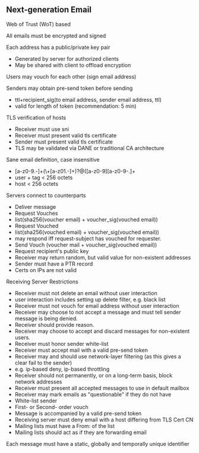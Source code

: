Next-generation Email
---------------------

Web of Trust (WoT) based

All emails must be encrypted and signed

Each address has a public/private key pair
* Generated by server for authorized clients
* May be shared with client to offload encryption

Users may vouch for each other (sign email address)

Senders may obtain pre-send token before sending
* ttl+recipient_sig(to email address, sender email address, ttl)
* valid for length of token (recommendation: 5 min)

TLS verification of hosts
* Receiver must use sni
* Receiver must present valid tls certificate
* Sender must present valid tls certificate
* TLS may be validated via DANE or traditional CA architecture

Sane email definition, case insensitive 
* <?user>[a-z0-9.-]+(<?tag>\+[a-z01.-]+)?@(<?host>[a-z0-9][a-z0-9-.]+
* user + tag < 256 octets
* host < 256 octets

Servers connect to counterparts
* Deliver message
* Request Vouches
 * list(sha256(voucher email) + voucher_sig(vouched email))
* Request Vouched
 * list(sha256(vouched email) + voucher_sig(vouched email))
 * may respond iff request-subject has vouched for requester.
* Send Vouch (voucher mail + voucher_sig(vouched email))
* Request recipient's public key
 * Receiver may return random, but valid value for non-existent addresses
* Sender must have a PTR record
 * Certs on IPs are not valid

Receiving Server Restrictions
* Receiver must not delete an email without user interaction
 * user interaction includes setting up delete filter, e.g. black list
* Receiver must not vouch for email address without user interaction
* Receiver may choose to not accept a message and must tell sender message is being denied.
 * Receiver should provide reason.
* Receiver may choose to accept and discard messages for non-existent users.
* Receiver must honor sender white-list
* Receiver must accept mail with a valid pre-send token
* Receiver may and should use network-layer filtering (as this gives a clear fail to the sender)
 * e.g. ip-based deny, ip-based throttling
 * Receiver should not permanently, or on a long-term basis,  block network addresses
* Receiver must present all accepted messages to use in default mailbox
* Receiver may mark emails as "questionable" if they do not have
 * White-list sender
 * First- or Second- order vouch
 * Message is accompanied by a valid pre-send token
* Receiving server must deny email with a host differing from TLS Cert CN
 * Mailing lists must have a From: of the list
 * Mailing lists should act as if they are forwarding email

Each message must have a static, globally and temporally unique identifier


